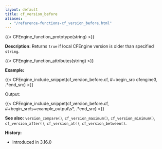 ```yaml
---
layout: default
title: cf_version_before
aliases:
  - "/reference-functions-cf_version_before.html"
---
```


{{< CFEngine_function_prototype(string) >}}

**Description:** Returns `true` if local CFEngine version is older than specified `string`.

{{< CFEngine_function_attributes(string) >}}

**Example:**

{{< CFEngine_include_snippet(cf_version_before.cf, #\+begin_src cfengine3, .*end_src) >}}

Output:

{{< CFEngine_include_snippet(cf_version_before.cf, #\+begin_src\s+example_output\s*, .*end_src) >}}

**See also:** `version_compare()`, `cf_version_maximum()`, `cf_version_minimum()`, `cf_version_after()`, `cf_version_at()`, `cf_version_between()`.

**History:**

- Introduced in 3.16.0
